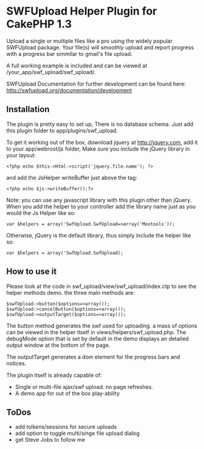 # SWFUpload Helper Plugin for CakePHP 1.3 #

Upload a single or multiple files like a pro using the widely popular SWFUpload package. Your file(s) will smoothly upload and report progress with a progress bar simmilar to gmail's file upload.

A full working example is included and can be viewed at /your_app/swf_upload/swf_upload/.

SWFUpload Documentation  for further development can be found here: http://swfupload.org/documentation/development

## Installation ##

The plugin is pretty easy to set up, There is no database schema. Just add this plugin folder to app/plugins/swf_upload. 

To get it working out of the box, download jquery at http://jquery.com, add it to your app/webroot/js folder, Make sure you include the jQuery library in your layout:  

	<?php echo $this->Html->script('jquery.file.name'); ?>

and add the JsHelper writeBuffer just above the </body> tag:

	<?php echo $js->writeBuffer();?>

Note: you can use any javascript library with this plugin other than jQuery. When you add the helper to your controller add the library name just as you would the Js Helper like so:

	var $helpers = array('SwfUpload.SwfUpload=>array('Mootools'));
	
Otherwise, jQuery is the default library, thus simply include the helper like so:

	var $helpers = array('SwfUpload.SwfUpload);

## How to use it ##

Please look at the code in swf_upload/view/swf_upload/index.ctp to see the helper methods demo. the three main methods are:

	$swfUpload->button($options=>array());
	$swfUpload->cancelButton($options=>array());
	$swfUpload->outputTarget($options=>array());
	
The button method generates the swf used for uploading. a mass of options can be viewed in the helper itself in views/helpers/swf_upload.php. The debugMode option that is set by default in the demo displays an detailed output window at the bottom of the page.  

The outputTarget generates a dom element for the progress bars and notices. 

The plugin itself is already capable of:

* Single or multi-file ajax/swf upload. no page refreshes.
* A demo app for out of the box play-ability

## ToDos ##

* add tolkens/sessions for secure uploads
* add option to toggle multi/singe file upload dialog
* get Steve Jobs to follow me

